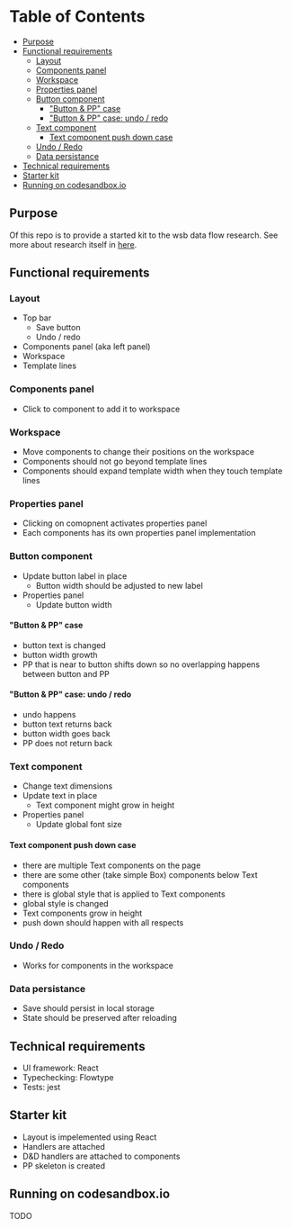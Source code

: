 Table of Contents
=================
* [Purpose](#purpose)
* [Functional requirements](#functional-requirements)
   * [Layout](#layout)
   * [Components panel](#components-panel)
   * [Workspace](#workspace)
   * [Properties panel](#properties-panel)
   * [Button component](#button-component)
      * ["Button &amp; PP" case](#button--pp-case)
      * ["Button &amp; PP" case: undo / redo](#button--pp-case-undo--redo)
   * [Text component](#text-component)
      * [Text component push down case](#text-component-push-down-case)
   * [Undo / Redo](#undo--redo)
   * [Data persistance](#data-persistance)
* [Technical requirements](#technical-requirements)
* [Starter kit](#starter-kit)
* [Running on codesandbox.io](#running-on-codesandboxio)

## Purpose
Of this repo is to provide a started kit to the wsb data flow research.
See more about research itself in [here](https://confluence.one.com/display/WED/Wbtgen+data+flow+framework+research).

## Functional requirements
### Layout
- Top bar
  - Save button
  - Undo / redo
- Components panel (aka left panel)
- Workspace
- Template lines

### Components panel
- Click to component to add it to workspace

### Workspace
- Move components to change their positions on the workspace
- Components should not go beyond template lines
- Components should expand template width when they touch template lines

### Properties panel
- Clicking on comopnent activates properties panel
- Each components has its own properties panel implementation

### Button component
- Update button label in place
  - Button width should be adjusted to new label
- Properties panel
  - Update button width

#### "Button & PP" case
- button text is changed
- button width growth
- PP that is near to button shifts down so no overlapping happens between button and PP

#### "Button & PP" case: undo / redo
- undo happens
- button text returns back
- button width goes back
- PP does not return back

### Text component
- Change text dimensions
- Update text in place
  - Text component might grow in height
- Properties panel
  - Update global font size

#### Text component push down case
- there are multiple Text components on the page
- there are some other (take simple Box) components below Text components
- there is global style that is applied to Text components
- global style is changed
- Text components grow in height
- push down should happen with all respects

### Undo / Redo
- Works for components in the workspace

### Data persistance
- Save should persist in local storage
- State should be preserved after reloading

## Technical requirements
- UI framework: React
- Typechecking: Flowtype
- Tests: jest

## Starter kit
- Layout is impelemented using React
- Handlers are attached
- D&D handlers are attached to components
- PP skeleton is created

## Running on codesandbox.io
TODO


